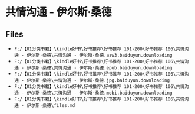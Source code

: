 # 共情沟通 - 伊尔斯·桑德

## Files

- `F:/【01分类书籍】\kindle好书\好书推荐\好书推荐 101-200\好书推荐 106\共情沟通 - 伊尔斯·桑德\共情沟通 - 伊尔斯·桑德.azw3.baiduyun.downloading`
- `F:/【01分类书籍】\kindle好书\好书推荐\好书推荐 101-200\好书推荐 106\共情沟通 - 伊尔斯·桑德\共情沟通 - 伊尔斯·桑德.epub.baiduyun.downloading`
- `F:/【01分类书籍】\kindle好书\好书推荐\好书推荐 101-200\好书推荐 106\共情沟通 - 伊尔斯·桑德\共情沟通 - 伊尔斯·桑德.jpg.baiduyun.downloading`
- `F:/【01分类书籍】\kindle好书\好书推荐\好书推荐 101-200\好书推荐 106\共情沟通 - 伊尔斯·桑德\共情沟通 - 伊尔斯·桑德.mobi.baiduyun.downloading`
- `F:/【01分类书籍】\kindle好书\好书推荐\好书推荐 101-200\好书推荐 106\共情沟通 - 伊尔斯·桑德\files.md`
